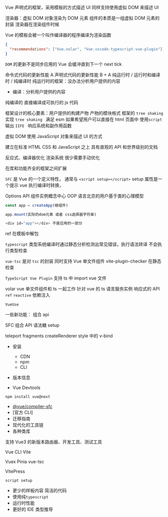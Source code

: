 Vue 声明式的框架，采用模板的方式描述 UI 同样支持使用虚拟 DOM 来描述 UI

渲染器：虚拟 DOM 对象渲染为 DOM 元素
组件的本质是一组虚拟 DOM 元素的封装
渲染器在渲染组件时候

Vue 的模板会被一个叫作编译器的程序编译为渲染函数

```json
{
  "recommendations": ["Vue.volar", "Vue.vscode-typescript-vue-plugin"]
}
```

`DOM` 的更新不是同步应用的 Vue 会缓冲直到下一个 next tick

命令式代码的更新性能 A
声明式代码的更新性能 B + A
纯运行时 / 运行时和编译时 / 纯编译时
纯运行时的框架：没办法分析用户提供的内容

- 编译：分析用户提供的内容

纯编译的 直接编译成可执行的 js 代码

框架设计的核心要素：用户提供的构建产物 产物的模块格式
框架的 `tree shaking`
实现 `tree shaking ` 满足 esm
如果希望用户可以直接在 html 页面中 使用`script` 输出 `IIFE `
响应系统和副作用函数

虚拟 DOM 使用 JavaScript 对象来描述 UI 的方式

建立在标准 HTML CSS 和 JavaScript 之上 具有直观的 API 和世界级别的文档

反应式、编译器优化 渲染系统 很少需要手动优化

在库和功能齐全的框架之间扩展

`SFC` 是 Vue 的一个定义特性，
通常与 `<script setup></script>` setup 属性是一个提示 vue 执行编译时转换，

Options API 组件实例概念中心 OOP 语言北京的用户基于类的心理模型

```js
const app = createApp(根组件)

app.mount(实际的dom元素 或者 css选择器字符串)

<div id="app"></div> 不是应用的一部分
```

ref 在模板中解包

`typescript` 类型系统编译时通过静态分析检测出常见错误，执行语法转译 不会执行类型检查

`vue-tsc` 是对 `tsc` 的封装 同时支持 Vue 单文件组件
vite-plugin-checker 在静态检查

`TypeScript Vue Plugin` 支持 ts 中 import vue 文件

volar vue 单文件组件和 ts 一起工作 针对 vue 的 ts 语言服务实例
响应式的 API `ref` `reactive`
依赖注入

`VueUse`

一些新功能：
组合 api

SFC 组合 API 语法糖 setup

teleport
fragments
createRenderer
style 中的 v-bind

- 安装

  - CDN
  - npm
  - CLI

- 版本信息
- Vue Devtools

```sh
npm install vue@next
```

- [@vue/compiler-sfc](单文件组件)
- [官方 CLI]
- 迁移指南
- 现代化的工具链
- 各种类库

支持 Vue3 的新版本路由器、开发工具、测试工具

Vue CLI Vite

Vuex Pinia
vue-tsc

VitePress

`script setup`

- 更少的样板内容 简洁的代码
- 使用纯`typescript`
- 运行时性能
- 更好的 IDE 类型推导
